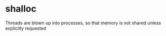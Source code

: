 shalloc
=======

Threads are blown up into processes, so that memory is not shared unless explicitly requested